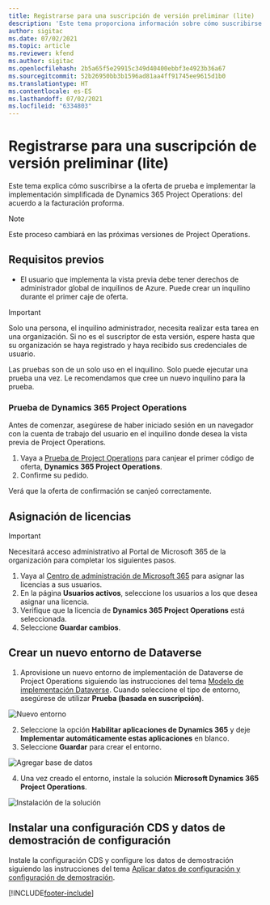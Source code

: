 ```yaml
---
title: Registrarse para una suscripción de versión preliminar (lite)
description: 'Este tema proporciona información sobre cómo suscribirse y realizar la implementación simplificada de Project Operations: de oferta a facturación proforma.'
author: sigitac
ms.date: 07/02/2021
ms.topic: article
ms.reviewer: kfend
ms.author: sigitac
ms.openlocfilehash: 2b5a65f5e29915c349d40400ebbf3e4923b36a67
ms.sourcegitcommit: 52b26950bb3b1596ad81aa4ff91745ee9615d1b0
ms.translationtype: HT
ms.contentlocale: es-ES
ms.lasthandoff: 07/02/2021
ms.locfileid: "6334803"
---
```

# <a name="sign-up-for-a-preview-subscription---lite"></a>Registrarse para una suscripción de versión preliminar (lite) 

Este tema explica cómo suscribirse a la oferta de prueba e implementar la implementación simplificada de Dynamics 365 Project Operations: del acuerdo a la facturación proforma.

> [!NOTE]
> Este proceso cambiará en las próximas versiones de Project Operations.

## <a name="prerequisites"></a>Requisitos previos
- El usuario que implementa la vista previa debe tener derechos de administrador global de inquilinos de Azure. Puede crear un inquilino durante el primer caje de oferta.

> [!IMPORTANT]
> Solo una persona, el inquilino administrador, necesita realizar esta tarea en una organización. Si no es el suscriptor de esta versión, espere hasta que su organización se haya registrado y haya recibido sus credenciales de usuario.
> 
> Las pruebas son de un solo uso en el inquilino. Solo puede ejecutar una prueba una vez. Le recomendamos que cree un nuevo inquilino para la prueba.

### <a name="dynamics-365-project-operations-trial"></a>Prueba de Dynamics 365 Project Operations 

Antes de comenzar, asegúrese de haber iniciado sesión en un navegador con la cuenta de trabajo del usuario en el inquilino donde desea la vista previa de Project Operations.

1. Vaya a [Prueba de Project Operations](https://aka.ms/try-po) para canjear el primer código de oferta, **Dynamics 365 Project Operations**.
2. Confirme su pedido.

  Verá que la oferta de confirmación se canjeó correctamente.

## <a name="assign-licenses"></a>Asignación de licencias

> [!IMPORTANT]
> Necesitará acceso administrativo al Portal de Microsoft 365 de la organización para completar los siguientes pasos.


1. Vaya al [Centro de administración de Microsoft 365](https://portal.office.com/) para asignar las licencias a sus usuarios.
2. En la página **Usuarios activos**, seleccione los usuarios a los que desea asignar una licencia.
3. Verifique que la licencia de **Dynamics 365 Project Operations** está seleccionada. 
4. Seleccione **Guardar cambios**.

## <a name="create-a-new-dataverse-environment"></a>Crear un nuevo entorno de Dataverse

1. Aprovisione un nuevo entorno de implementación de Dataverse de Project Operations siguiendo las instrucciones del tema [Modelo de implementación Dataverse](lite-deployment.md). Cuando seleccione el tipo de entorno, asegúrese de utilizar **Prueba (basada en suscripción)**.

  ![Nuevo entorno](./media/19CreateEnvironment.png)

2. Seleccione la opción **Habilitar aplicaciones de Dynamics 365** y deje **Implementar automáticamente estas aplicaciones** en blanco.  
3. Seleccione **Guardar** para crear el entorno.

  ![Agregar base de datos](./media/20CreateEnvironment1.png)

4. Una vez creado el entorno, instale la solución **Microsoft Dynamics 365 Project Operations**. 

![Instalación de la solución](./media/21InstallSolution.png)

## <a name="install-a-cds-configuration-and-setup-demo-data"></a>Instalar una configuración CDS y datos de demostración de configuración

Instale la configuración CDS y configure los datos de demostración siguiendo las instrucciones del tema [Aplicar datos de configuración y configuración de demostración](lite-apply-demo-setup-config-data.md).


[!INCLUDE[footer-include](../includes/footer-banner.md)]
